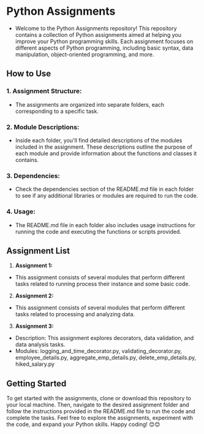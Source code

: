# Python Assignments
- Welcome to the Python Assignments repository! This repository contains a collection of Python assignments aimed at helping you improve your Python programming skills. Each assignment focuses on different aspects of Python programming, including basic syntax, data manipulation, object-oriented programming, and more.

## How to Use
### 1. Assignment Structure: 
- The assignments are organized into separate folders, each corresponding to a specific task.

### 2. Module Descriptions: 
- Inside each folder, you'll find detailed descriptions of the modules included in the assignment. These descriptions outline the purpose of each module and provide information about the functions and classes it contains.
### 3. Dependencies: 
- Check the dependencies section of the README.md file in each folder to see if any additional libraries or modules are required to run the code.
### 4. Usage:
- The README.md file in each folder also includes usage instructions for running the code and executing the functions or scripts provided.

## Assignment List
1. **Assignment 1:**
  - This assignment consists of several modules that perform different tasks related to running process their instance and some basic code.
2. **Assignment 2:**
  - This assignment consists of several modules that perform different tasks related to processing and analyzing data.
3. **Assignment 3:**
  - Description: This assignment explores decorators, data validation, and data analysis tasks.
  - Modules: logging_and_time_decorator.py, validating_decorator.py, employee_details.py, aggregate_emp_details.py, delete_emp_details.py, hiked_salary.py

## Getting Started
To get started with the assignments, clone or download this repository to your local machine. Then, navigate to the desired assignment folder and follow the instructions provided in the README.md file to run the code and complete the tasks.
Feel free to explore the assignments, experiment with the code, and expand your Python skills. Happy coding! 😊😊